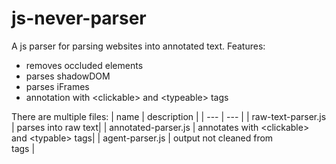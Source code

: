 # js-never-parser
A js parser for parsing websites into annotated text. 
Features:
- removes occluded elements
- parses shadowDOM
- parses iFrames
- annotation with \<clickable> and \<typeable> tags

There are multiple files:
| name | description |
| --- | --- |
| raw-text-parser.js | parses into raw text|
| annotated-parser.js | annotates with \<clickable> and \<typable> tags|
| agent-parser.js | output not cleaned from <br> tags |


